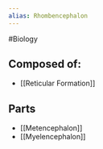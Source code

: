 ```yaml
---
alias: Rhombencephalon
---
```

#Biology
## Composed of:
* [[Reticular Formation]]
## Parts
* [[Metencephalon]]
* [[Myelencephalon]]
